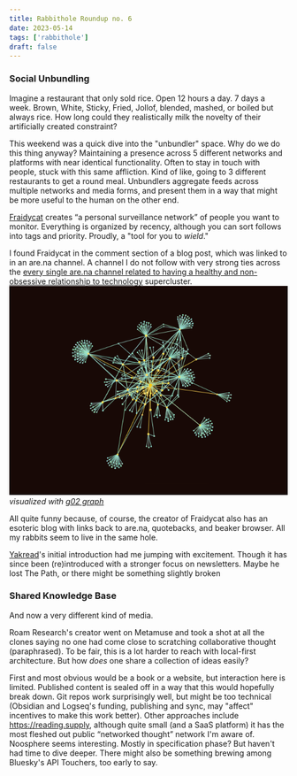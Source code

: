 ```yaml
---
title: Rabbithole Roundup no. 6
date: 2023-05-14
tags: ['rabbithole']
draft: false
---
```

### Social Unbundling 
Imagine a restaurant that only sold rice. Open 12 hours a day. 7 days a week. Brown, White, Sticky, Fried, Jollof, blended, mashed, or boiled but always rice. How long could they realistically milk the novelty of their artificially created constraint?

This weekend was a quick dive into the "unbundler" space. Why do we do this thing anyway? Maintaining a presence across 5 different networks and platforms with near identical functionality. Often to stay in touch with people, stuck with this same affliction. Kind of like, going to 3 different restaurants to get a round meal. Unbundlers aggregate feeds across multiple networks and media forms, and present them in a way that might be more useful to the human on the other end. 

[Fraidycat](https://github.com/kickscondor/fraidycat) creates “a personal surveillance network” of people you want to monitor.  Everything is organized by recency, although you can sort follows into tags and priority. Proudly, a "tool for you to _wield_."

I found Fraidycat in the comment section of a blog post, which was linked to in an are.na channel. A channel I do not follow with very strong ties 
across the [every single are.na channel related to having a healthy and non-obsessive relationship to technology](https://www.are.na/emanuel-f/every-single-are-na-channel-related-to-having-a-healthy-and-non-obsessive-relationship-to-technology) supercluster. 
![node-wire graph visualizing connection across different channels in are dot na](../assets/arena-hr2t-supercluster.png) 
*visualized with [g02 graph](https://hardly.link/projects/g02-graph)* 

All quite funny because, of course, the creator of Fraidycat also has an esoteric blog with links back to are.na, quotebacks, and beaker browser. All my rabbits seem to live in the same hole. 

[Yakread](https://tfos.co/p/introducing-yakread/)'s initial introduction had me jumping with excitement. Though it has since been (re)introduced with a stronger focus on newsletters. Maybe he lost The Path, or there might be something slightly broken 

### Shared Knowledge Base
And now a very different kind of media. 

Roam Research's creator went on Metamuse and took a shot at all the clones saying no one had come close to scratching collaborative thought (paraphrased). To be fair, this is a lot harder to reach with local-first architecture. But how *does* one share a collection of ideas easily?

First and most obvious would be a book or a website, but interaction here is limited. Published content is sealed off in a way that this would hopefully break down. Git repos work surprisingly well, but might be too technical (Obsidian and Logseq's funding, publishing and sync, may "affect" incentives to make this work better). Other approaches include https://reading.supply, although quite small (and a SaaS platform) it has the most fleshed out public “networked thought” network I'm aware of. Noosphere seems interesting. Mostly in specification phase? But haven't had time to dive deeper. There might also be something brewing among Bluesky's API Touchers, too early to say. 
